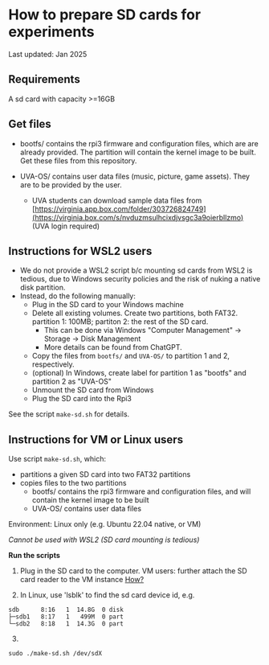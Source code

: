# How to prepare SD cards for experiments

Last updated: Jan 2025


## Requirements
A sd card with capacity >=16GB 

## Get files

- bootfs/ contains the rpi3 firmware and configuration files, which are 
are already provided. The partition will contain the kernel image to be built. Get these files from this repository.

- UVA-OS/ contains user data files (music, picture, game assets). They are to be provided by the user. 
  - UVA students can download sample data files from [https://virginia.app.box.com/folder/303726824749](https://virginia.box.com/s/nvduzmsulhcixdjvsgc3a9oierbllzmo) (UVA login required) 

## Instructions for WSL2 users
 - We do not provide a WSL2 script b/c mounting sd cards from WSL2 is tedious, due to Windows security policies and the risk of nuking a native disk partition. 
 - Instead, do the following manually:
    - Plug in the SD card to your Windows machine
    - Delete all existing volumes. Create two partitions, both FAT32. partition 1: 100MB; partiton 2: the rest of the SD card. 
        - This can be done via Windows "Computer Management" -> Storage -> Disk Management
        - More details can be found from ChatGPT. 
    - Copy the files from `bootfs/` and `UVA-OS/` to partition 1 and 2, respectively.
    - (optional) In Windows, create label for partition 1 as "bootfs" and partition 2 as "UVA-OS"
    - Unmount the SD card from Windows
    - Plug the SD card into the Rpi3

See the script `make-sd.sh` for details.

## Instructions for VM or Linux users

Use script `make-sd.sh`, which:  
- partitions a given SD card into two FAT32 partitions
- copies files to the two partitions
    - bootfs/ contains the rpi3 firmware and configuration files, and will contain the kernel image to be built
    - UVA-OS/ contains user data files 

Environment: Linux only (e.g. Ubuntu 22.04 native, or VM) 


*Cannot be used with WSL2 (SD card mounting is tedious)*

**Run the scripts**

1. Plug in the SD card to the computer. VM users: further attach the SD card reader to the VM instance [How?](../docs/vm/vmware.md) 

2. In Linux, use 'lsblk' to find the sd card device id, e.g. 
```
sdb      8:16   1  14.8G  0 disk 
├─sdb1   8:17   1   499M  0 part 
└─sdb2   8:18   1  14.3G  0 part
```

3. 
```
sudo ./make-sd.sh /dev/sdX
```
